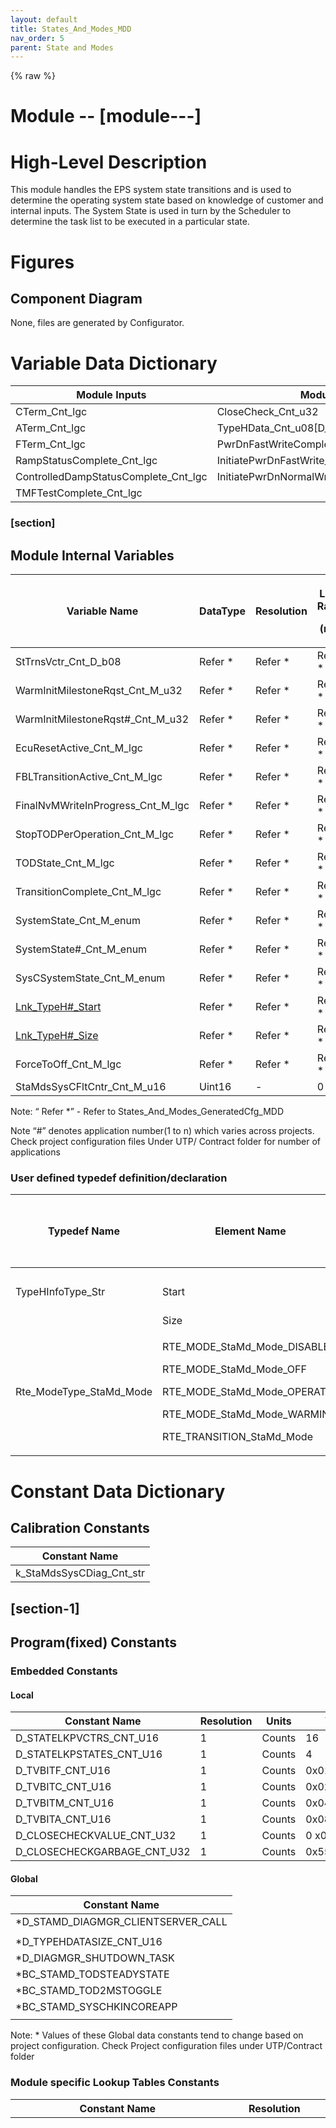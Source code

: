 ```yaml
---
layout: default
title: States_And_Modes_MDD
nav_order: 5
parent: State and Modes
---
```

{% raw %}
# Module --  [module---]

# High-Level Description

This module handles the EPS system state transitions and is used to
determine the operating system state based on knowledge of customer and
internal inputs. The System State is used in turn by the Scheduler to
determine the task list to be executed in a particular state.

# Figures

## Component Diagram 

None, files are generated by Configurator.

#  Variable Data Dictionary

| Module Inputs                        | Module Outputs                               |
|------------------------------------|------------------------------------|
| CTerm_Cnt_lgc                        | CloseCheck_Cnt_u32                           |
| ATerm_Cnt_lgc                        | TypeHData_Cnt_u08\[D_TYPEHDATASIZE_CNT_U16\] |
| FTerm_Cnt_lgc                        | PwrDnFastWriteComplete_Cnt_lgc               |
| RampStatusComplete_Cnt_lgc           | InitiatePwrDnFastWrite_Cnt_lgc               |
| ControlledDampStatusComplete_Cnt_lgc | InitiatePwrDnNormalWrite_Cnt_lgc             |
| TMFTestComplete_Cnt_lgc              |                                              |

###  [section]

## Module Internal Variables

<table>
<colgroup>
<col style="width: 19%" />
<col style="width: 8%" />
<col style="width: 7%" />
<col style="width: 8%" />
<col style="width: 7%" />
<col style="width: 6%" />
<col style="width: 42%" />
</colgroup>
<thead>
<tr class="header">
<th>Variable Name</th>
<th>DataType</th>
<th>Resolution</th>
<th><p>Legal Range</p>
<p>(min)</p></th>
<th><p>Legal Range</p>
<p>(max)</p></th>
<th>Multiplicity</th>
<th>Software Segment</th>
</tr>
</thead>
<tbody>
<tr class="odd">
<td>StTrnsVctr_Cnt_D_b08</td>
<td>Refer *</td>
<td>Refer *</td>
<td>Refer *</td>
<td>Refer *</td>
<td>1:1</td>
<td>STAMD#_START_SEC_VAR_CLEARED_8</td>
</tr>
<tr class="even">
<td>WarmInitMilestoneRqst_Cnt_M_u32</td>
<td>Refer *</td>
<td>Refer *</td>
<td>Refer *</td>
<td>Refer *</td>
<td>1:1</td>
<td>STAMD#_START_SEC_VAR_CLEARED_32</td>
</tr>
<tr class="odd">
<td>WarmInitMilestoneRqst#_Cnt_M_u32</td>
<td>Refer *</td>
<td>Refer *</td>
<td>Refer *</td>
<td>Refer *</td>
<td>0:n</td>
<td>STAMD#_START_SEC_VAR_CLEARED_32</td>
</tr>
<tr class="even">
<td>EcuResetActive_Cnt_M_lgc</td>
<td>Refer *</td>
<td>Refer *</td>
<td>Refer *</td>
<td>Refer *</td>
<td><u>1:1</u></td>
<td><u>STAMD#_START_SEC_VAR_CLEARED_BOOLEAN</u></td>
</tr>
<tr class="odd">
<td>FBLTransitionActive_Cnt_M_lgc</td>
<td>Refer *</td>
<td>Refer *</td>
<td>Refer *</td>
<td>Refer *</td>
<td><u>1:1</u></td>
<td><u>STAMD#_START_SEC_VAR_CLEARED_BOOLEAN</u></td>
</tr>
<tr class="even">
<td>FinalNvMWriteInProgress_Cnt_M_lgc</td>
<td>Refer *</td>
<td>Refer *</td>
<td>Refer *</td>
<td>Refer *</td>
<td>1:1</td>
<td>STAMD#_START_SEC_VAR_CLEARED_BOOLEAN</td>
</tr>
<tr class="odd">
<td>StopTODPerOperation_Cnt_M_lgc</td>
<td>Refer *</td>
<td>Refer *</td>
<td>Refer *</td>
<td>Refer *</td>
<td>1:1</td>
<td>STAMD#_START_SEC_VAR_CLEARED_BOOLEAN</td>
</tr>
<tr class="even">
<td>TODState_Cnt_M_lgc</td>
<td>Refer *</td>
<td>Refer *</td>
<td>Refer *</td>
<td>Refer *</td>
<td>1:1</td>
<td>STAMD#_START_SEC_VAR_CLEARED_BOOLEAN</td>
</tr>
<tr class="odd">
<td>TransitionComplete_Cnt_M_lgc</td>
<td>Refer *</td>
<td>Refer *</td>
<td>Refer *</td>
<td>Refer *</td>
<td>1:1</td>
<td>STAMD#_START_SEC_VAR_CLEARED_BOOLEAN</td>
</tr>
<tr class="even">
<td>SystemState_Cnt_M_enum</td>
<td>Refer *</td>
<td>Refer *</td>
<td>Refer *</td>
<td>Refer *</td>
<td>1:1</td>
<td>STAMD#_START_SEC_VAR_INIT_UNSPECIFIED</td>
</tr>
<tr class="odd">
<td>SystemState#_Cnt_M_enum</td>
<td>Refer *</td>
<td>Refer *</td>
<td>Refer *</td>
<td>Refer *</td>
<td>0:n</td>
<td>STAMD#_START_SEC_VAR_INIT_UNSPECIFIED</td>
</tr>
<tr class="even">
<td>SysCSystemState_Cnt_M_enum</td>
<td>Refer *</td>
<td>Refer *</td>
<td>Refer *</td>
<td>Refer *</td>
<td>1:1</td>
<td>STAMD#_START_SEC_VAR_INIT_UNSPECIFIED</td>
</tr>
<tr class="odd">
<td><u>Lnk_TypeH#_Start</u></td>
<td>Refer *</td>
<td>Refer *</td>
<td>Refer *</td>
<td>Refer *</td>
<td>0:n</td>
<td>AP_STAMD_CONST</td>
</tr>
<tr class="even">
<td><u>Lnk_TypeH#_Size</u></td>
<td>Refer *</td>
<td>Refer *</td>
<td>Refer *</td>
<td>Refer *</td>
<td>0:n</td>
<td>AP_STAMD_CONST</td>
</tr>
<tr class="odd">
<td>ForceToOff_Cnt_M_lgc</td>
<td>Refer *</td>
<td>Refer *</td>
<td>Refer *</td>
<td>Refer *</td>
<td>1:1</td>
<td>STAMD#_START_SEC_VAR_CLEARED_BOOLEAN</td>
</tr>
<tr class="even">
<td>StaMdsSysCFltCntr_Cnt_M_u16</td>
<td>Uint16</td>
<td>-</td>
<td>0</td>
<td>255</td>
<td>-</td>
<td>AP_STAMD_VAR</td>
</tr>
</tbody>
</table>

Note: “ Refer \*” - Refer to States_And_Modes_GeneratedCfg_MDD

Note “#” denotes application number(1 to n) which varies across
projects. Check project configuration files Under UTP/ Contract folder
for number of applications

### User defined typedef definition/declaration 

<table>
<colgroup>
<col style="width: 37%" />
<col style="width: 24%" />
<col style="width: 16%" />
<col style="width: 11%" />
<col style="width: 11%" />
</colgroup>
<thead>
<tr class="header">
<th>Typedef Name</th>
<th>Element Name</th>
<th>User Defined Type</th>
<th><p>Legal Range</p>
<p>(min)</p></th>
<th><p>Legal Range</p>
<p>(max)</p></th>
</tr>
</thead>
<tbody>
<tr class="odd">
<td></td>
<td></td>
<td></td>
<td></td>
<td></td>
</tr>
<tr class="even">
<td>TypeHInfoType_Str</td>
<td>Start</td>
<td>Const uint8 pointer</td>
<td>0</td>
<td>Full</td>
</tr>
<tr class="odd">
<td></td>
<td>Size</td>
<td>Uint32</td>
<td>0</td>
<td>Full</td>
</tr>
<tr class="even">
<td>Rte_ModeType_StaMd_Mode</td>
<td><p>RTE_MODE_StaMd_Mode_DISABLE</p>
<p>RTE_MODE_StaMd_Mode_OFF</p>
<p>RTE_MODE_StaMd_Mode_OPERATE</p>
<p>RTE_MODE_StaMd_Mode_WARMINIT</p>
<p>RTE_TRANSITION_StaMd_Mode</p></td>
<td>N/A</td>
<td>N/A</td>
<td>N/A</td>
</tr>
</tbody>
</table>

# Constant Data Dictionary

## Calibration Constants

| Constant Name            |
|--------------------------|
| k_StaMdsSysCDiag_Cnt_str |

##  [section-1]

## Program(fixed) Constants

### Embedded Constants

#### Local

| Constant Name               | Resolution | Units  | Value       |
|-----------------------------|------------|--------|-------------|
| D_STATELKPVCTRS_CNT_U16     | 1          | Counts | 16          |
| D_STATELKPSTATES_CNT_U16    | 1          | Counts | 4           |
| D_TVBITF_CNT_U16            | 1          | Counts | 0x01        |
| D_TVBITC_CNT_U16            | 1          | Counts | 0x02        |
| D_TVBITM_CNT_U16            | 1          | Counts | 0x04        |
| D_TVBITA_CNT_U16            | 1          | Counts | 0x08        |
| D_CLOSECHECKVALUE_CNT_U32   | 1          | Counts | 0 x00FF00FF |
| D_CLOSECHECKGARBAGE_CNT_U32 | 1          | Counts | 0x5555AAAA  |

#### Global

| Constant Name                                       |
|-----------------------------------------------------|
| \*D_STAMD_DIAGMGR_CLIENTSERVER_CALL                 |
|                                                     |
| \*D_TYPEHDATASIZE_CNT_U16                           |
| <span class="mark">\*D_DIAGMGR_SHUTDOWN_TASK</span> |
| \*BC_STAMD_TODSTEADYSTATE                           |
| \*BC_STAMD_TOD2MSTOGGLE                             |
| \*BC_STAMD_SYSCHKINCOREAPP                          |
|                                                     |

Note: \* Values of these Global data constants tend to change based on
project configuration. Check Project configuration files under
UTP/Contract folder

### Module specific Lookup Tables Constants

<table style="width:100%;">
<colgroup>
<col style="width: 32%" />
<col style="width: 11%" />
<col style="width: 40%" />
<col style="width: 16%" />
</colgroup>
<thead>
<tr class="header">
<th>Constant Name</th>
<th>Resolution</th>
<th>Value</th>
<th>Software Segment</th>
</tr>
</thead>
<tbody>
<tr class="odd">
<td>Rte_ModeType_StaMd_Mode t_StateLkpTbl_Cnt_u8
[D_STATELKPSTATES_CNT_U16] [D_STATELKPVCTRS_CNT_U16]</td>
<td>N/A</td>
<td><p>{ {RTE_MODE_StaMd_Mode_OFF,</p>
<blockquote>
<p>RTE_MODE_StaMd_Mode_OFF,</p>
<p>RTE_MODE_StaMd_Mode_OFF,</p>
<p>RTE_MODE_StaMd_Mode_OFF,</p>
<p>RTE_MODE_StaMd_Mode_OFF,</p>
<p>RTE_MODE_StaMd_Mode_OFF,</p>
<p>RTE_MODE_StaMd_Mode_OFF,</p>
<p>RTE_MODE_StaMd_Mode_OFF,</p>
<p>RTE_MODE_StaMd_Mode_DISABLE,</p>
<p>RTE_MODE_StaMd_Mode_DISABLE,</p>
<p>RTE_MODE_StaMd_Mode_WARMINIT,</p>
<p>RTE_MODE_StaMd_Mode_DISABLE,</p>
<p>RTE_MODE_StaMd_Mode_ DISABLE,</p>
<p>RTE_MODE_StaMd_Mode_ DISABLE,</p>
<p>RTE_MODE_StaMd_Mode_ WARMINIT,</p>
<p>RTE_MODE_StaMd_Mode_ DISABLE },</p>
</blockquote>
<p>{RTE_MODE_StaMd_Mode_OFF,</p>
<blockquote>
<p>RTE_MODE_StaMd_Mode_OFF,</p>
<p>RTE_MODE_StaMd_Mode_OFF,</p>
<p>RTE_MODE_StaMd_Mode_OFF,</p>
<p>RTE_MODE_StaMd_Mode_OFF,</p>
<p>RTE_MODE_StaMd_Mode_OFF,</p>
<p>RTE_MODE_StaMd_Mode_OFF,</p>
<p>RTE_MODE_StaMd_Mode_OFF,</p>
<p>RTE_MODE_StaMd_Mode_WARMINIT,</p>
<p>RTE_MODE_StaMd_Mode_WARMINIT,</p>
<p>RTE_MODE_StaMd_Mode_WARMINIT,</p>
<p>RTE_MODE_StaMd_Mode_WARMINIT,</p>
<p>RTE_MODE_StaMd_Mode_WARMINIT,</p>
<p>RTE_MODE_StaMd_Mode_WARMINIT,</p>
<p>RTE_MODE_StaMd_Mode_WARMINIT,</p>
<p>RTE_MODE_StaMd_Mode_WARMINIT},</p>
</blockquote>
<p>{RTE_MODE_StaMd_Mode_OPERATE,</p>
<blockquote>
<p>RTE_MODE_StaMd_Mode_OPERATE,</p>
<p>RTE_MODE_StaMd_Mode_OPERATE,</p>
<p>RTE_MODE_StaMd_Mode_OPERATE,</p>
<p>RTE_MODE_StaMd_Mode_DISABLE,</p>
<p>RTE_MODE_StaMd_Mode_DISABLE,</p>
<p>RTE_MODE_StaMd_Mode_DISABLE,</p>
<p>RTE_MODE_StaMd_Mode_DISABLE,</p>
<p>RTE_MODE_StaMd_Mode_OPERATE,</p>
<p>RTE_MODE_StaMd_Mode_OPERATE,</p>
<p>RTE_MODE_StaMd_Mode_OPERATE,</p>
<p>RTE_MODE_StaMd_Mode_OPERATE,</p>
<p>RTE_MODE_StaMd_Mode_DISABLE,</p>
<p>RTE_MODE_StaMd_Mode_DISABLE,</p>
<p>RTE_MODE_StaMd_Mode_DISABLE,</p>
<p>RTE_MODE_StaMd_Mode_DISABLE},</p>
</blockquote>
<p>{RTE_MODE_StaMd_Mode_DISABLE,</p>
<blockquote>
<p>RTE_MODE_StaMd_Mode_DISABLE,</p>
<p>RTE_MODE_StaMd_Mode_DISABLE,</p>
<p>RTE_MODE_StaMd_Mode_DISABLE,</p>
<p>RTE_MODE_StaMd_Mode_DISABLE,</p>
<p>RTE_MODE_StaMd_Mode_DISABLE,</p>
<p>RTE_MODE_StaMd_Mode_DISABLE,</p>
<p>RTE_MODE_StaMd_Mode_DISABLE,</p>
<p>RTE_MODE_StaMd_Mode_WARMINIT,</p>
<p>RTE_MODE_StaMd_Mode_DISABLE,</p>
<p>RTE_MODE_StaMd_Mode_WARMINIT,</p>
<p>RTE_MODE_StaMd_Mode_DISABLE,</p>
<p>RTE_MODE_StaMd_Mode_WARMINIT,</p>
<p>RTE_MODE_StaMd_Mode_DISABLE,</p>
<p>RTE_MODE_StaMd_Mode_OPERATE,</p>
<p>RTE_MODE_StaMd_Mode_DISABLE}</p>
</blockquote>
<p>}</p></td>
<td>CONST_UNSPECIFIED</td>
</tr>
<tr class="even">
<td>T_CurrentSystemState_Ptr_enum[ *SIZE]</td>
<td>N/A</td>
<td>Refer *</td>
<td>AP_STAMD_CONST</td>
</tr>
<tr class="odd">
<td>T_TypeHInfo_Cnt_Str[ *SIZE]</td>
<td>TypeHInfoType_Str</td>
<td>Refer *</td>
<td>AP_STAMD_CONST</td>
</tr>
<tr class="even">
<td>T_WarmInitMilestoneRqst_Ptr_enum[*SIZE]</td>
<td>N/A</td>
<td>Refer *</td>
<td>AP_STAMD_CONST</td>
</tr>
</tbody>
</table>

**Note:** The entries in the state lookup table rely on the fact that
generated values for the system state are maintained. If the generated
values are changed then the entries have to re arranged.

Note: \* SIZE for above tables varies across projects.Check Project
configuration files for size and elements of tables.**.**

Note: Refer \* **:** Refer to States_And_Modes_GeneratedCfg_MDD

# Functions/Macros used by the Sub-Modules 

## Library Functions / Macros 

The library functions / Macros that are called by the various sub
modules are identified below,

1.  

## Data Hiding Functions

None

## Global Functions/Macros Defined by this Module

### Process WarmInit Milestone Complete

|                      |                                         |             |     |     |
|--------------|-------------------------------|------------|--------|--------|
| **Function Name**    | MilestoneRqst_WarmInitMilestoneComplete | Type        | Min | Max |
| **Arguments Passed** | user                                    | StaMd_Users | 0   | 31  |
| **Return Value**     | None                                    |             |     |     |

#### Description

![](ElectricPowerSteering_TMS570_FIAT_321_website/docs/StaMd/doc/mediax/media/image1.emf)

### Process WarmInit Milestone Not Complete

|                      |                                            |             |     |     |
|--------------|-------------------------------|------------|--------|--------|
| **Function Name**    | MilestoneRqst_WarmInitMilestoneNotComplete | Type        | Min | Max |
| **Arguments Passed** | user                                       | StaMd_Users | 0   | 31  |
| **Return Value**     | None                                       |             |     |     |

#### Description

![](ElectricPowerSteering_TMS570_FIAT_321_website/docs/StaMd/doc/mediax/media/image2.emf)

### States and Modes ECU Reset

|                      |                     |      |     |     |
|----------------------|---------------------|------|-----|-----|
| **Function Name**    | StaMd_SCom_EcuReset | Type | Min | Max |
| **Arguments Passed** | none                |      |     |     |
| **Return Value**     | None                |      |     |     |

#### Description

EcuResetActive_Cnt_M_lgc = TRUE

### States and Modes prepare for FBL transition request

|                      |                             |      |     |     |
|----------------------|-----------------------------|------|-----|-----|
| **Function Name**    | StaMd_SCom_FBLTransitionReq | Type | Min | Max |
| **Arguments Passed** | none                        |      |     |     |
| **Return Value**     | None                        |      |     |     |

#### Description

FBLTransitionActive_Cnt_M_lgc = TRUE

### States and Modes Transition Function

|                      |             |      |     |     |
|----------------------|-------------|------|-----|-----|
| **Function Name**    | StaMd_Trns1 | Type | Min | Max |
| **Arguments Passed** | none        |      |     |     |
| **Return Value**     | None        |      |     |     |

#### Description

*Note: D_STAMD_DIAGMGR_CLIENTSERVER_CALL is generated as STD_ON or
STD_OFF based on the configuration of the program.*

### States and Modes Initialization

#### Description – StaMd_Init0

|                      |             |      |     |     |
|----------------------|-------------|------|-----|-----|
| **Function Name**    | StaMd_Init0 | Type | Min | Max |
| **Arguments Passed** | none        |      |     |     |
| **Return Value**     | None        |      |     |     |

#### Description

![](ElectricPowerSteering_TMS570_FIAT_321_website/docs/StaMd/doc/mediax/media/image4.emf)

###  [section-2]

#### Description– StaMd_Init1

|                      |             |      |     |     |
|----------------------|-------------|------|-----|-----|
| **Function Name**    | StaMd_Init1 | Type | Min | Max |
| **Arguments Passed** | none        |      |     |     |
| **Return Value**     | None        |      |     |     |

#### Description

![](ElectricPowerSteering_TMS570_FIAT_321_website/docs/StaMd/doc/mediax/media/image5.emf)

### States and Modes Periodic

|                      |            |      |     |     |
|----------------------|------------|------|-----|-----|
| **Function Name**    | StaMd_Per1 | Type | Min | Max |
| **Arguments Passed** | none       |      |     |     |
| **Return Value**     | None       |      |     |     |

#### Description![](ElectricPowerSteering_TMS570_FIAT_321_website/docs/StaMd/doc/mediax/media/image6.emf)

![](ElectricPowerSteering_TMS570_FIAT_321_website/docs/StaMd/doc/mediax/media/image7.emf)

### System State Check

<table>
<colgroup>
<col style="width: 16%" />
<col style="width: 39%" />
<col style="width: 17%" />
<col style="width: 13%" />
<col style="width: 12%" />
</colgroup>
<tbody>
<tr class="odd">
<td><strong>Function Name</strong></td>
<td>SystemStateCheck</td>
<td>Type</td>
<td>Min</td>
<td>Max</td>
</tr>
<tr class="even">
<td><strong>Arguments Passed</strong></td>
<td>FTermActive_Cnt_T_lgc</td>
<td>boolean</td>
<td>FALSE</td>
<td>TRUE</td>
</tr>
<tr class="odd">
<td></td>
<td>CTermActive_Cnt_T_lgc</td>
<td>boolean</td>
<td>FALSE</td>
<td>TRUE</td>
</tr>
<tr class="even">
<td></td>
<td>ATermActive_Cnt_T_lgc</td>
<td>boolean</td>
<td>FALSE</td>
<td>TRUE</td>
</tr>
<tr class="odd">
<td></td>
<td>RampStatusCmp_Cnt_T_lgc</td>
<td>boolean</td>
<td>FALSE</td>
<td>TRUE</td>
</tr>
<tr class="even">
<td></td>
<td>CtrldDmpStsCmp_Cnt_T_lgc</td>
<td>boolean</td>
<td>FALSE</td>
<td>TRUE</td>
</tr>
<tr class="odd">
<td></td>
<td>TMFTestComplete_Cnt_T_lgc</td>
<td>boolean</td>
<td>FALSE</td>
<td>TRUE</td>
</tr>
<tr class="even">
<td></td>
<td>SysCFltCntr_Ptr_T_u16</td>
<td>uint16 *</td>
<td>0</td>
<td>255</td>
</tr>
<tr class="odd">
<td><strong>Return Value</strong></td>
<td>FaultStatus_Cnt_T_enum</td>
<td>NxtrDiagMgrStatus</td>
<td colspan="2"><p>NTC_STATUS_PASSED</p>
<p>NTC_STATUS_FAILED</p>
<p>NTC_STATUS_PREPASSED</p>
<p>NTC_STATUS_PREFAILED</p></td>
</tr>
</tbody>
</table>

#### Description

#### ![](ElectricPowerSteering_TMS570_FIAT_321_website/docs/StaMd/doc/mediax/media/image8.emf) [section-3]

![](ElectricPowerSteering_TMS570_FIAT_321_website/docs/StaMd/doc/mediax/media/image9.emf)

## Local Functions/Macros Used by this MDD only

### Macro Function \#1

SetBits_m(var, mask) : var = var \| mask

### Macro Function \#2

ClrBits_m(var, mask) : var = var & mask

### Local Function \#1

<table>
<colgroup>
<col style="width: 10%" />
<col style="width: 36%" />
<col style="width: 23%" />
<col style="width: 14%" />
<col style="width: 15%" />
</colgroup>
<tbody>
<tr class="odd">
<td><strong>Function Name</strong></td>
<td>BldTranVctr</td>
<td>Type</td>
<td>Min</td>
<td>Max</td>
</tr>
<tr class="even">
<td><strong>Arguments Passed</strong></td>
<td>SysState_Cnt_T_Enum</td>
<td>Rte_ModeType_StaMd_Mode</td>
<td colspan="2"><p>RTE_MODE_StaMd_Mode_DISABLE</p>
<p>RTE_MODE_StaMd_Mode_OFF</p>
<p>RTE_MODE_StaMd_Mode_OPERATE</p>
<p>RTE_MODE_StaMd_Mode_WARMINIT</p>
<p>RTE_TRANSITION_StaMd_Mode</p></td>
</tr>
<tr class="odd">
<td></td>
<td>FTermActive_Cnt_T_lgc</td>
<td>boolean</td>
<td>FALSE</td>
<td>TRUE</td>
</tr>
<tr class="even">
<td></td>
<td>CTermActive_Cnt_T_lgc</td>
<td>boolean</td>
<td>FALSE</td>
<td>TRUE</td>
</tr>
<tr class="odd">
<td></td>
<td>ATermActive_Cnt_T_lgc</td>
<td>boolean</td>
<td>FALSE</td>
<td>TRUE</td>
</tr>
<tr class="even">
<td></td>
<td>RampStatusCmp_Cnt_T_lgc</td>
<td>boolean</td>
<td>FALSE</td>
<td>TRUE</td>
</tr>
<tr class="odd">
<td></td>
<td>CtrldDmpStsCmp_Cnt_T_lgc</td>
<td>boolean</td>
<td>FALSE</td>
<td>TRUE</td>
</tr>
<tr class="even">
<td><strong>Return Value</strong></td>
<td>TransVec_Cnt_T_u8</td>
<td>uint8</td>
<td>FULL</td>
<td>FULL</td>
</tr>
</tbody>
</table>

#### Design Rationale

NvM_GetErrorStatus has been used instead of an RTE_Call_GetErrorStatus
in order to specify the blockID and also to prevent the integrator map
it to a wrong port interface.

#### Description![](ElectricPowerSteering_TMS570_FIAT_321_website/docs/StaMd/doc/mediax/media/image10.emf)

### Local Function \#2

|                      |           |      |     |     |
|----------------------|-----------|------|-----|-----|
| **Function Name**    | ReadTypeH | Type | Min | Max |
| **Arguments Passed** | None      |      |     |     |
| **Return Value**     | none      |      |     |     |

#### Design Rationale

ReadTypeH functions call has been added to this module although the FDD
doesn’t call them out as this module performs the system NvH memory read
after system power up.

#### Description

![](ElectricPowerSteering_TMS570_FIAT_321_website/docs/StaMd/doc/mediax/media/image11.emf)

### Local Function \#3

|                      |            |      |     |     |
|----------------------|------------|------|-----|-----|
| **Function Name**    | WriteTypeH | Type | Min | Max |
| **Arguments Passed** | none       |      |     |     |
| **Return Value**     | none       |      |     |     |

#### Design Rationale

WriteTypeH functions call has been added to this module although the FDD
doesn’t call them out as this module performs the system NvH memory
write before system shutdown.

#### Description

![](ElectricPowerSteering_TMS570_FIAT_321_website/docs/StaMd/doc/mediax/media/image12.emf)

### Local Function \#4

|                      |                                 |         |       |      |
|--------|--------------------------|-----------------|-----------|-----------|
| **Function Name**    | CheckWarmInitComplete           | Type    | Min   | Max  |
| **Arguments Passed** | None                            |         |       |      |
| **Return Value**     | WarmInitMilestoneComp_Cnt_T_lgc | Boolean | FALSE | TRUE |

#### Description

# ![](ElectricPowerSteering_TMS570_FIAT_321_website/docs/StaMd/doc/mediax/media/image13.emf) Software Module Implementation

## Initial Data Values

| Data          | Value           |
|---------------|-----------------|
| CTerm_Cnt_lgc | D_FALSE_CNT_LGC |
| ATerm_Cnt_lgc | D_TRUE_CNT_LGC  |
| FTerm_Cnt_lgc | D_FALSE_CNT_LGC |

##  [section-4]

## Initialization Functions

### Init: 

## Periodic Functions

## Fault Recovery Functions

None

## Shutdown Functions

None

## Interrupt Functions

None

## Serial Communication Functions

## Execution Requirements

## Execution Sequence of the Module

## \_Init0 is called outside of the Rte, from ECUStartup and needs to RUN prior to any function that requires the use of TypeH data.Execution Rates for sub-modules called by the Scheduler [init0-is-called-outside-of-the-rte-from-ecustartup-and-needs-to-run-prior-to-any-function-that-requires-the-use-of-typeh-data.execution-rates-for-sub-modules-called-by-the-scheduler]

| Function Name | Calling Frequency | System State(s) in which the function is called |
|----------------------------|-----------------|----------------------------|
| StaMd_Init0   | Once at init      | Cold Init                                       |
|               |                   |                                                 |
|               |                   |                                                 |

## Execution Requirements for Serial Communication Functions 

| Function Name | Sub-Module called by (Serial Comm Function Name) |
|---------------|--------------------------------------------------|
|               |                                                  |

#  [section-5]

#  Memory Map Definition Requirements

## Sub Modules (Functions)

This table identifies the software segments for functions identified in
this module.

| Name of Sub Module | Software Segment |
|--------------------|------------------|
|                    |                  |
|                    |                  |
|                    |                  |
|                    |                  |

##  [section-6]

## Global and Local Functions

This table identifies the software segments for global and local
functions identified in this module.

| Name of Sub Module                         | Software Segment       |
|--------------------------------------------|------------------------|
| BldTranVctr                                | RTE_AP_STAMD_APPL_CODE |
| MilestoneRqst_WarmInitMilestoneComplete    | RTE_AP_STAMD_APPL_CODE |
| MilestoneRqst_WarmInitMilestoneNotComplete | RTE_AP_STAMD_APPL_CODE |
| ReadTypeH                                  | RTE_AP_STAMD_APPL_CODE |
| WriteTypeH                                 | RTE_AP_STAMD_APPL_CODE |
| CheckWarmInitComplete                      | RTE_AP_STAMD_APPL_CODE |
| SystemStateCheck                           | RTE_AP_STAMD_APPL_CODE |
| StaMd_SCom_EcuReset                        | RTE_AP_STAMD_APPL_CODE |
| StaMd_Trns1                                | RTE_AP_STAMD_APPL_CODE |
| StaMd_Per1                                 | RTE_AP_STAMD_APPL_CODE |
| StaMd_Init0                                | AP_STAMD_CODE          |
| StaMd_Init1                                | RTE_AP_STAMD_APPL_CODE |

#  [section-7]

#  Known Issues / Limitations With Design

1.  .FDD does not currently support “Transition” state required for RTE
    runnables triggered on state transitions. Current design simply does
    nothing if in “Transition” state.

2.  FDD requirement state that an off state milestone is considered as
    complete when all the NVM writes are complete. This milestone is
    currently performed internally by querying the NVM write status in
    this module.

3.  FDD calls out for the F Term input to this module as a Boolean type
    diagnostic flag that is used to indicate a fault requesting removal
    of assist and currently there is no requirement for a component to
    send out this flag(according to FDD data dictionary version 86 dated
    16^th^ Mar 2012). However, it has been implemented in Diagnostic
    manager version FDD37B_001.6

#  Revision Control Log

|             |            |                                                                                                 |            |                     |
|------|-------|------------------------------------------|----------|---------|
| **Item \#** | **Rev \#** | **Change Description**                                                                          | **Date**   | **Author Initials** |
| 1           | 1          | Initial EA3.0 version.                                                                          | 11-Apr-11  | LWW                 |
| 2           | 2          | Updated range errors found during UTP                                                           | 13-Apr-11  | LWW                 |
| 3           | 3          | Added RampStatusCmp_Cnt_T_lgc                                                                   | 05-Jan-12  | M. Story            |
| 4           | 4          | Updated for issues found at Unit Test                                                           | 30-Jan-12  | M. Story            |
| 5           | 5          | Updates to meet FDD 10C v006                                                                    | 20-Mar-12  | VK                  |
| 6           | 6          | Updates to fix anomaly 3143                                                                     | 09-Apr-12  | VK                  |
| 7           | 7          | Added SCom function and logic to perform ECU Reset                                              | 26-Apr-12  | LWW                 |
| 8           | 8          | Updated to fix Anom 3158 for LookUpTable                                                        | 7-May-12   | NRAR                |
| 9           | 9          | Added EEPROM Failed to Close check                                                              | 27-Jul-12  | OT                  |
| 10          | 10         | Changed write complete check on Close Check diagnostic                                          | 03-Aug-12  | LWW                 |
| 11          | 11         | Added checkpoints, removed call to end operation cycle, added a MemMap section for const table  | 21-Sep-12  | LWW                 |
| 12          | 12         | Updated to the latest src(v16)                                                                  | 15-Feb-13  | VK                  |
| 13          | 13         | Moved state transition complete logic ahead of the switch case statement to always be performed | 05-Jun-13  | KJS                 |
| 14          | 14         | Applied final changes to A5108 correction in Per1                                               | 05-Jun-13  | KJS                 |
| 15          | 15         | Changes made to MDD to be more generic for all projects                                         | 18-June-13 | NRAR                |
| 16          | 16         | MDD version updated to match synergy version                                                    | 27-June-13 | NRAR                |
| 17          | 17         | Fixed anomaly 5205, added logic to force TOD low in toggle mode during powerdown.               | 27-June-13 | LWW                 |
| 18          | 18         | Add configurable macro NVMGETERRORSTATUS() CR#11065                                             | 11-Dec-13  | BDO                 |
| 19          | 19         | Added StaMd_Init0 as a trusted call to only handle ReadTypeH memory across applications         | 12-Dec-13  | BDO                 |
| 20          | 20         | Change designation of StaMd_Init0 from RTE_AP_STAMD_APPL_CODE to AP_STAMD_CODE.                 | 20-Dec-13  | BDO                 |
| 21          | 21         | Update to FDD ES10B version 13 to address anomaly 5388 - 11347                                  | 07-Feb-14  | BDO                 |
| 22          | 22         | Anomaly 7307 - software updates for consistency with FDD ES10B version 13 12602                 | 28-Oct-14  | BDO                 |
| 23          | 23         | Unit Testing finding fixes                                                                      | 19-nov-14  | KPITPM              |

{% endraw %}